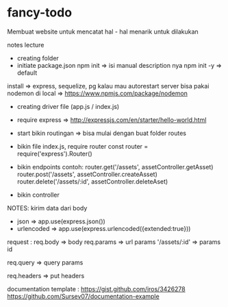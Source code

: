 # fancy-todo
Membuat website untuk mencatat hal - hal menarik untuk dilakukan

notes lecture 
- creating folder
- initiate package.json
npm init => isi manual description nya 
npm init -y => default

install => express, sequelize, pg
kalau mau autorestart server bisa pakai nodemon di local => https://www.npmjs.com/package/nodemon

- creating driver file (app.js / index.js)
- require express => http://expressjs.com/en/starter/hello-world.html

- start bikin routingan => bisa mulai dengan buat folder routes
- bikin file index.js, require router
const router = require('express').Router()

- bikin endpoints
contoh: 
router.get('/assets',  assetController.getAsset)
router.post('/assets', assetController.createAsset)
router.delete('/assets/:id', assetController.deleteAset)

- bikin controller

NOTES: 
kirim data dari body 
- json  => app.use(express.json())
- urlencoded => app.use(express.urlencoded({extended:true}))


request : 
req.body => body 
req.params => url params
'/assets/:id' => params id

req.query => query params

req.headers => put headers


documentation template : 
https://gist.github.com/iros/3426278
https://github.com/Sursev07/documentation-example